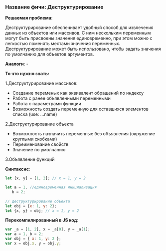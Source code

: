 ### **Название фичи: Деструктурирование**

**Решаемая проблема**:

Деструктурирование обеспечивает удобный способ для извлечения данных из объектов или массивов. С ним нескольким переменным могут быть присвоены значения единовременно, при этом можно с легкостью поменять местами значения переменных.  
Деструктурирование может быть использовано, чтобы задать значения по умолчанию для объектов аргументов.

**Аналоги**: -

**То что нужно знать:**

1.Деструктурирование массивов:

* Создание переменых как эквивалент обращений по индексу
* Работа с ранее объявленными переменными
* Работа с параметрами функции
* Возможность создать переменную для оставшихся элементов списка \(use: ...name\)

2.Деструктурирование объекта

* Возможность назначить переменные без объявления \(окружение круглыми скобками\)
* Переименование свойств
* Значение по умолчанию

3.Объявление функций

**Синтаксис**:

```js
let [x, y] = [1, 2]; // x = 1, y = 2

let a = 1, //единовременная инициализация
   b = 2;
   
// деструктурирование объекта
let obj = {x: 1, y: 2}; 
let {x, y} = obj; // x = 1, y = 2
```

**Перекомпилированный в JS код**:

```js
var _a = [1, 2], x = _a[0], y = _a[1];
var a = 1, b = 2;
var obj = { x: 1, y: 2 };
var x = obj.x, y = obj.y;
```



